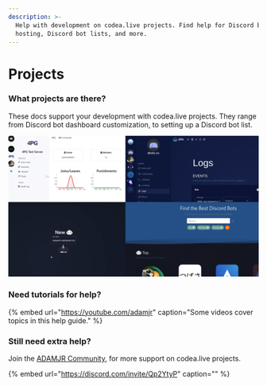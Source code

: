 ```yaml
---
description: >-
  Help with development on codea.live projects. Find help for Discord bots, 24/7
  hosting, Discord bot lists, and more.
---
```


# Projects

### What projects are there?

These docs support your development with codea.live projects. They range from Discord bot dashboard customization, to setting up a Discord bot list.

![1PG \(top left\), DBots \(top right\), 6PG \(bottom left\), DBots \(bottom right\).](.gitbook/assets/projects.png)

### **Need tutorials for help?**

{% embed url="https://youtube.com/adamjr" caption="Some videos cover topics in this help guide." %}

### Still need extra help?

Join the [ADAMJR Community](https://discord.com/invite/Qp2YtyP), for more support on codea.live projects.

{% embed url="https://discord.com/invite/Qp2YtyP" caption="" %}

